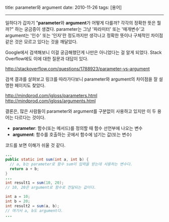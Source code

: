 title: parameter와 argument
date: 2010-11-26
tags: [용어]

---
일하다가 갑자기 "**parameter**와 **argument**가 어떻게 다를까? 각각의 정확한 뜻은 뭘까?" 하는 궁금증이 생겼다. parameter는 그냥 '파라미터' 또는 '매개변수'고 argument는 '인수' 또는 '인자'란 정도까지만 생각나고 정확한 뜻이나 구체적인 차이점 같은 것은 모르고 있다는 것을 깨달았다.
<!--more-->

Google에서 검색해보니 이걸 궁금해했던게 나만은 아니었다는 걸 알게 되었다. Stack Overflow에도 이에 대한 질문과 대답이 있다.

http://stackoverflow.com/questions/1788923/parameter-vs-argument

검색 결과를 살펴보고 링크를 따라가다보니 parameter와 argument의 차이점을 잘 설명한 페이지도 찾았다.

http://mindprod.com/jgloss/parameters.html
http://mindprod.com/jgloss/arguments.html

결론은, 많은 사람들이 parameter와 argument를 구분없이 사용하고 있지만 이 두 용어는 다르다는 것이다.

* **parameter**: 함수(또는 메서드)를 정의할 때 함수 선언부에 나오는 변수
* **argument**: 함수를 호출하는 곳에서 함수에 넘기는 값(또는 변수)

코드를 보면 이해가 쉬울 것 같다.

```java
...
public static int sum(int a, int b) {
  // a, b는 parameter로 함수 sum이 입력을 받는데 사용하는 변수다.
  return a + b;
}
...
int result1 = sum(10, 20);
// 10, 20은 argument로 함수로 전달되는 값이다.

int a = 10;
int b = 20;
int result2 = sum(a, b);
// 여기서 a, b도 argument다.
...
```
